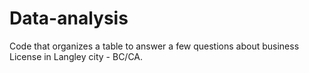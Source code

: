 # Data-analysis
 Code that organizes a table to answer a few questions about business License in Langley city - BC/CA.
